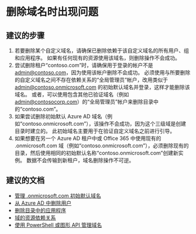 <properties
    pageTitle="Problem deleting a domain name"
    description="Azure Active Directory 自助案例提交"
    service="microsoft.aad"
    resource="Microsoft_AAD_IAM"
    authors="ElizavetaKuzmenko"
    displayOrder=""
    selfHelpType="generic"
    supportTopicIds="32045808"
    resourceTags=""
    productPesIds="14785"
    cloudEnvironments="public"
    />


# <a name="problem-deleting-a-domain-name"></a>删除域名时出现问题 

## <a name="recommended-steps"></a>**建议的步骤**
1.    若要删除某个自定义域名，请确保已删除依赖于该自定义域名的所有用户、组和应用程序。 如果有任何现有的资源使用该域名，则删除操作不会成功。 
2.    尝试删除租户“contoso.com”时，请确保用于登录的帐户不是 admin@contoso.com，因为使用该帐户删除不会成功。 必须使用与所要删除的自定义域名之间不存在依赖关系的“全局管理员”帐户，改用类似于 admin@contoso.onmicrosoft.com 的初始默认域名并登录，这样才能删除该域名。 或者，可以使用包含其他已验证域名（例如 admin@contosocorp.com）的“全局管理员”帐户来删除目录中的“contoso.com”。 
3.    如果尝试删除初始默认 Azure AD 域名（例如“contoso.onmicrosoft.com”），该操作不会成功，因为这个三级域是创建目录时建立的。 此初始域名主要用于在验证自定义域名之前进行引导。
4.    如果想要在另一个 Azure AD 租户中或 Office 365 中使用现有的 .onmicrosoft.com 域（例如“contoso.onmicrosoft.com”），必须删除现有的目录，然后使用相同的初始默认名称“contoso.onmicrosoft.com”创建新实例。 数据不会传输到新租户，域名删除操作不可逆。 


## <a name="recommended-documents"></a>**建议的文档**

* [管理 .onmicrosoft.com 初始默认域名](https://docs.microsoft.com/azure/active-directory/active-directory-add-domain-concepts#initial-and-custom-domain-names) 
* [从 Azure AD 中删除用户]( https://docs.microsoft.com/azure/active-directory/active-directory-users-delete-user-azure-portal) 
* [删除目录中的应用程序](https://docs.microsoft.com/azure/active-directory/develop/active-directory-integrating-applications)
* [域的资源依赖关系](https://docs.microsoft.com/azure/active-directory/active-directory-licensing-directory-independence) 
* [使用 PowerShell 或图形 API 管理域名](https://docs.microsoft.com/azure/active-directory/active-directory-domains-manage-azure-portal#use-powershell-or-graph-api-to-manage-domain-names) 




